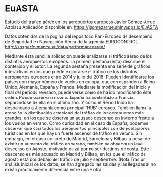 # EuASTA
Estudio del tráfico aéreo en los aeropuertos europeos
Javier Gómez-Arrue Azpiazu
Aplicación disponible en:
https://jgomezarrue.shinyapps.io/EuASTA

Datos obtenidos de la página del repositorio Pan-Europeo de desempeño de Seguridad en Navegación Aérea de la agencia EUROCONTROL
http://ansperformance.eu/data/performancearea/

Mediante ésta sencilla aplicación puede analizarse el tráfico aéreo de los distintos aeropuertos europeos.
La primera pestaña (esta) describe el contenido y el autor.
La segunda pestaña presenta una serie de gráficos interactivos en los que puede explorarse el tráfico de los distintos aeropuertos europeos entre 2014 y julio del 2018.
Pueden identificarse los países con mayor número de vuelos en europa, que corresponden a Reino Unido, Alemania, España y Francia.
Mediante la modificación del inicio y final del periodo revisado, puede verse como se ha ido modificando éste orden.
Puede observarse como España ha adelantado a Francia, separándose de ella en el último año. Y cómo el Reino Unido ha desbancado a Alemania como principal 'HUB' europeo.
También llama la atención la distribución estacional del tráfico de los aeropuertos más grandes, en los que se observa un acusado descenso en invierno frente a los vuelos en verano.
Como curiosidad en el caso de España, podemos observar que casi todos los aeropuertos principales son de poblaciones turísticas en los que hay un fuerte ascenso de tráfico en verano. Sin embargo, en el caso concreto de Madrid, Barcelona y Bilbao, a pesar de existir un aumento del tráfico en verano, también se observa un leve descenso en Agosto, motivado quizá por no ser destinos de costa. Este descenso es más acusado en Madrid y Bilbao, en los que el tráfico de agosto está por debajo del tráfico de julio y septiembre.
(Nota:Tras un análisis inicial de los datos, se han agregado las salidas y las llegadas al no existir prácticamente diferencia entre una y otra.

